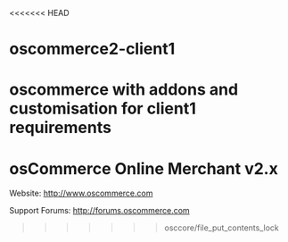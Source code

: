 <<<<<<< HEAD
# oscommerce2-client1
oscommerce with addons and customisation for client1 requirements
=======
osCommerce Online Merchant v2.x
===============================

Website: http://www.oscommerce.com

Support Forums: http://forums.oscommerce.com
>>>>>>> osccore/file_put_contents_lock

